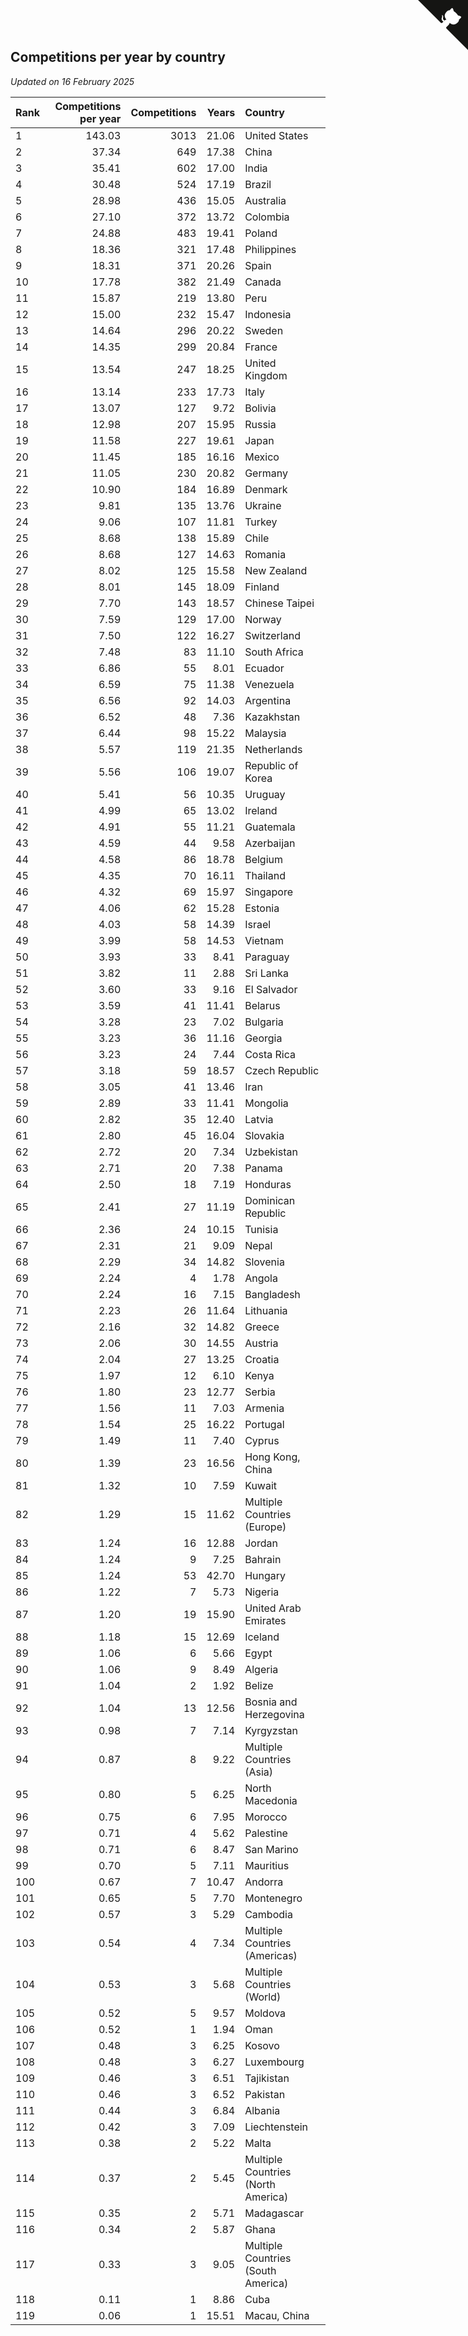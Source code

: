 ## Competitions per year by country

*Updated on 16 February 2025*

| Rank | Competitions per year | Competitions | Years | Country |
| :--- | ---: | ---: | ---: | :--- |
| 1 | 143.03 | 3013 | 21.06 | United States |
| 2 | 37.34 | 649 | 17.38 | China |
| 3 | 35.41 | 602 | 17.00 | India |
| 4 | 30.48 | 524 | 17.19 | Brazil |
| 5 | 28.98 | 436 | 15.05 | Australia |
| 6 | 27.10 | 372 | 13.72 | Colombia |
| 7 | 24.88 | 483 | 19.41 | Poland |
| 8 | 18.36 | 321 | 17.48 | Philippines |
| 9 | 18.31 | 371 | 20.26 | Spain |
| 10 | 17.78 | 382 | 21.49 | Canada |
| 11 | 15.87 | 219 | 13.80 | Peru |
| 12 | 15.00 | 232 | 15.47 | Indonesia |
| 13 | 14.64 | 296 | 20.22 | Sweden |
| 14 | 14.35 | 299 | 20.84 | France |
| 15 | 13.54 | 247 | 18.25 | United Kingdom |
| 16 | 13.14 | 233 | 17.73 | Italy |
| 17 | 13.07 | 127 | 9.72 | Bolivia |
| 18 | 12.98 | 207 | 15.95 | Russia |
| 19 | 11.58 | 227 | 19.61 | Japan |
| 20 | 11.45 | 185 | 16.16 | Mexico |
| 21 | 11.05 | 230 | 20.82 | Germany |
| 22 | 10.90 | 184 | 16.89 | Denmark |
| 23 | 9.81 | 135 | 13.76 | Ukraine |
| 24 | 9.06 | 107 | 11.81 | Turkey |
| 25 | 8.68 | 138 | 15.89 | Chile |
| 26 | 8.68 | 127 | 14.63 | Romania |
| 27 | 8.02 | 125 | 15.58 | New Zealand |
| 28 | 8.01 | 145 | 18.09 | Finland |
| 29 | 7.70 | 143 | 18.57 | Chinese Taipei |
| 30 | 7.59 | 129 | 17.00 | Norway |
| 31 | 7.50 | 122 | 16.27 | Switzerland |
| 32 | 7.48 | 83 | 11.10 | South Africa |
| 33 | 6.86 | 55 | 8.01 | Ecuador |
| 34 | 6.59 | 75 | 11.38 | Venezuela |
| 35 | 6.56 | 92 | 14.03 | Argentina |
| 36 | 6.52 | 48 | 7.36 | Kazakhstan |
| 37 | 6.44 | 98 | 15.22 | Malaysia |
| 38 | 5.57 | 119 | 21.35 | Netherlands |
| 39 | 5.56 | 106 | 19.07 | Republic of Korea |
| 40 | 5.41 | 56 | 10.35 | Uruguay |
| 41 | 4.99 | 65 | 13.02 | Ireland |
| 42 | 4.91 | 55 | 11.21 | Guatemala |
| 43 | 4.59 | 44 | 9.58 | Azerbaijan |
| 44 | 4.58 | 86 | 18.78 | Belgium |
| 45 | 4.35 | 70 | 16.11 | Thailand |
| 46 | 4.32 | 69 | 15.97 | Singapore |
| 47 | 4.06 | 62 | 15.28 | Estonia |
| 48 | 4.03 | 58 | 14.39 | Israel |
| 49 | 3.99 | 58 | 14.53 | Vietnam |
| 50 | 3.93 | 33 | 8.41 | Paraguay |
| 51 | 3.82 | 11 | 2.88 | Sri Lanka |
| 52 | 3.60 | 33 | 9.16 | El Salvador |
| 53 | 3.59 | 41 | 11.41 | Belarus |
| 54 | 3.28 | 23 | 7.02 | Bulgaria |
| 55 | 3.23 | 36 | 11.16 | Georgia |
| 56 | 3.23 | 24 | 7.44 | Costa Rica |
| 57 | 3.18 | 59 | 18.57 | Czech Republic |
| 58 | 3.05 | 41 | 13.46 | Iran |
| 59 | 2.89 | 33 | 11.41 | Mongolia |
| 60 | 2.82 | 35 | 12.40 | Latvia |
| 61 | 2.80 | 45 | 16.04 | Slovakia |
| 62 | 2.72 | 20 | 7.34 | Uzbekistan |
| 63 | 2.71 | 20 | 7.38 | Panama |
| 64 | 2.50 | 18 | 7.19 | Honduras |
| 65 | 2.41 | 27 | 11.19 | Dominican Republic |
| 66 | 2.36 | 24 | 10.15 | Tunisia |
| 67 | 2.31 | 21 | 9.09 | Nepal |
| 68 | 2.29 | 34 | 14.82 | Slovenia |
| 69 | 2.24 | 4 | 1.78 | Angola |
| 70 | 2.24 | 16 | 7.15 | Bangladesh |
| 71 | 2.23 | 26 | 11.64 | Lithuania |
| 72 | 2.16 | 32 | 14.82 | Greece |
| 73 | 2.06 | 30 | 14.55 | Austria |
| 74 | 2.04 | 27 | 13.25 | Croatia |
| 75 | 1.97 | 12 | 6.10 | Kenya |
| 76 | 1.80 | 23 | 12.77 | Serbia |
| 77 | 1.56 | 11 | 7.03 | Armenia |
| 78 | 1.54 | 25 | 16.22 | Portugal |
| 79 | 1.49 | 11 | 7.40 | Cyprus |
| 80 | 1.39 | 23 | 16.56 | Hong Kong, China |
| 81 | 1.32 | 10 | 7.59 | Kuwait |
| 82 | 1.29 | 15 | 11.62 | Multiple Countries (Europe) |
| 83 | 1.24 | 16 | 12.88 | Jordan |
| 84 | 1.24 | 9 | 7.25 | Bahrain |
| 85 | 1.24 | 53 | 42.70 | Hungary |
| 86 | 1.22 | 7 | 5.73 | Nigeria |
| 87 | 1.20 | 19 | 15.90 | United Arab Emirates |
| 88 | 1.18 | 15 | 12.69 | Iceland |
| 89 | 1.06 | 6 | 5.66 | Egypt |
| 90 | 1.06 | 9 | 8.49 | Algeria |
| 91 | 1.04 | 2 | 1.92 | Belize |
| 92 | 1.04 | 13 | 12.56 | Bosnia and Herzegovina |
| 93 | 0.98 | 7 | 7.14 | Kyrgyzstan |
| 94 | 0.87 | 8 | 9.22 | Multiple Countries (Asia) |
| 95 | 0.80 | 5 | 6.25 | North Macedonia |
| 96 | 0.75 | 6 | 7.95 | Morocco |
| 97 | 0.71 | 4 | 5.62 | Palestine |
| 98 | 0.71 | 6 | 8.47 | San Marino |
| 99 | 0.70 | 5 | 7.11 | Mauritius |
| 100 | 0.67 | 7 | 10.47 | Andorra |
| 101 | 0.65 | 5 | 7.70 | Montenegro |
| 102 | 0.57 | 3 | 5.29 | Cambodia |
| 103 | 0.54 | 4 | 7.34 | Multiple Countries (Americas) |
| 104 | 0.53 | 3 | 5.68 | Multiple Countries (World) |
| 105 | 0.52 | 5 | 9.57 | Moldova |
| 106 | 0.52 | 1 | 1.94 | Oman |
| 107 | 0.48 | 3 | 6.25 | Kosovo |
| 108 | 0.48 | 3 | 6.27 | Luxembourg |
| 109 | 0.46 | 3 | 6.51 | Tajikistan |
| 110 | 0.46 | 3 | 6.52 | Pakistan |
| 111 | 0.44 | 3 | 6.84 | Albania |
| 112 | 0.42 | 3 | 7.09 | Liechtenstein |
| 113 | 0.38 | 2 | 5.22 | Malta |
| 114 | 0.37 | 2 | 5.45 | Multiple Countries (North America) |
| 115 | 0.35 | 2 | 5.71 | Madagascar |
| 116 | 0.34 | 2 | 5.87 | Ghana |
| 117 | 0.33 | 3 | 9.05 | Multiple Countries (South America) |
| 118 | 0.11 | 1 | 8.86 | Cuba |
| 119 | 0.06 | 1 | 15.51 | Macau, China |


<a href="https://github.com/JustinTimeCuber/wca_statistics" class="github-corner" aria-label="View source on Github"><svg width="80" height="80" viewBox="0 0 250 250" style="fill:#151513; color:#fff; position: absolute; top: 0; border: 0; right: 0;" aria-hidden="true"><path d="M0,0 L115,115 L130,115 L142,142 L250,250 L250,0 Z"></path><path d="M128.3,109.0 C113.8,99.7 119.0,89.6 119.0,89.6 C122.0,82.7 120.5,78.6 120.5,78.6 C119.2,72.0 123.4,76.3 123.4,76.3 C127.3,80.9 125.5,87.3 125.5,87.3 C122.9,97.6 130.6,101.9 134.4,103.2" fill="currentColor" style="transform-origin: 130px 106px;" class="octo-arm"></path><path d="M115.0,115.0 C114.9,115.1 118.7,116.5 119.8,115.4 L133.7,101.6 C136.9,99.2 139.9,98.4 142.2,98.6 C133.8,88.0 127.5,74.4 143.8,58.0 C148.5,53.4 154.0,51.2 159.7,51.0 C160.3,49.4 163.2,43.6 171.4,40.1 C171.4,40.1 176.1,42.5 178.8,56.2 C183.1,58.6 187.2,61.8 190.9,65.4 C194.5,69.0 197.7,73.2 200.1,77.6 C213.8,80.2 216.3,84.9 216.3,84.9 C212.7,93.1 206.9,96.0 205.4,96.6 C205.1,102.4 203.0,107.8 198.3,112.5 C181.9,128.9 168.3,122.5 157.7,114.1 C157.9,116.9 156.7,120.9 152.7,124.9 L141.0,136.5 C139.8,137.7 141.6,141.9 141.8,141.8 Z" fill="currentColor" class="octo-body"></path></svg></a><style>.github-corner:hover .octo-arm{animation:octocat-wave 560ms ease-in-out}@keyframes octocat-wave{0%,100%{transform:rotate(0)}20%,60%{transform:rotate(-25deg)}40%,80%{transform:rotate(10deg)}}@media (max-width:500px){.github-corner:hover .octo-arm{animation:none}.github-corner .octo-arm{animation:octocat-wave 560ms ease-in-out}}</style>
